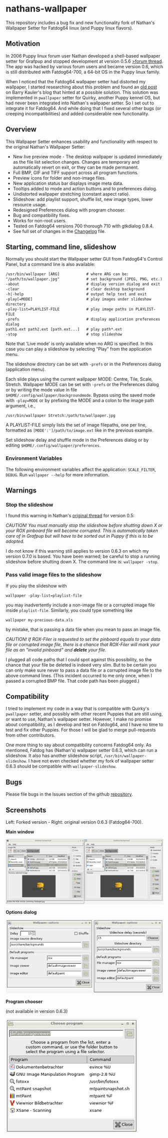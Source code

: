 # nathans-wallpaper

This repository includes a bug fix and new functionality fork of
Nathan's Wallpaper Setter for Fatdog64 linux (and Puppy linux flavors).

## Motivation

In 2006 Puppy linux forum user Nathan developed a shell-based wallpaper
setter for Grafpup and stopped development at version 0.5.6 [>forum
thread](http://www.murga-linux.com/puppy/viewtopic.php?t=69658). The app
was hacked by various forum users and became version 0.6, which is still
distributed with Fatdog64-700, a 64-bit OS in the Puppy linux family.

When I noticed that the Fatdog64 wallpaper setter had distorted my
wallpaper, I started researching about this problem and found an [old
post](http://bkhome.org/blog/?viewDetailed=02377) on Barry Kauler's
blog that hinted at a possible solution. This solution was implemented
in `pwallpaper` setter for Quirky, another Puppy kennel OS, but
had never been integrated into Nathan's wallpaper setter. So I set out
to integrate it for Fatdog64. And while doing that I fixed several
other bugs (or creeping incompatibilities) and added considerable new
functionality.

## Overview

This Wallpaper Setter enhances usability and functionality with respect
to the original Nathan's Wallpaper Setter:

 * New live preview mode - The desktop wallpaper is updated immediately
   as the file list selection changes. Changes are temporary and
   automatically revert on exit, or they can be made permanent.
 * Full BMP, GIF and TIFF support across all program functions.
 * Preview icons for folder and non-image files.
 * New application status bar displays image meta data.
 * Tooltips added to mode and action buttons and to preferences dialog.
 * Undistorted wallpaper stretching (constant aspect ratio).
 * Slideshow: add playlist support, shuffle list, new image types,
   lower resource usage.
 * Redesigned Preferences dialog with program chooser.
 * Bug and compatibility fixes.
 * Works for non-root users.
 * Tested on Fatdog64 versions 700 thorough 710 with gtkdialog 0.8.4.
 * See full set of changes in the [Changelog](CHANGELOG.md) file.

## Starting, command line, slideshow

Normally you should start the Wallpaper setter GUI from Fatdog64's Control
Panel, but a command line is also available:
```
/usr/bin/wallpaper [ARG]            # where ARG can be:
"/path/to/wallpaper.jpg"            # set background (JPEG, PNG, etc.)
-about                              # display version dialog and exit
-clear                              # clear desktop background
-h|-help                            # output help text and exit
-play[=MODE]                        # play images under slideshow directory
-play-list=PLAYLIST-FILE            # play image paths in PLAYLIST-FILE
-prefs                              # display application preferences dialog
path1.ext path2.ext [path.ext...]   # play path*.ext
-stop                               # stop slideshow
```

Note that 'Live mode' is only available when no ARG is specified. In
this case you can play a slideshow by selecting "Play" from the
application menu.

The slideshow directory can be set with `-prefs` or in the Preferences
dialog (application menu).

Each slide plays using the current wallpaper MODE: Centre,
Tile, Scale, Stretch.  Wallpaper MODE can be set with `-prefs`
or the Preferences dialog or by writing the mode value in file
`$HOME/.config/wallpaper/backgroundmode`.  Bypass using the saved mode
with `-play=MODE` or by prefixing the MODE and a colon to the image path
argument, i.e.,
```
/usr/bin/wallpaper Stretch:/path/to/wallpaper.jpg
```

A PLAYLIST-FILE simply lists the set of image filepaths, one per line,
formatted as `[MODE':']/path/to/image.ext` like in the previous example.

Set slideshow delay and shuffle mode in the Preferences dialog or by
editing `$HOME/.config/wallpaper/preferences`.

### Environment Variables

The following environment variables affect the application:
`SCALE_FILTER`, `DEBUG`. Run `wallpaper --help` for more information.

## Warnings

### Stop the slideshow

I found this warning in Nathan's [original
thread](http://www.murga-linux.com/puppy/viewtopic.php?t=29657) for
version 0.5:

_CAUTION! You must manually stop the slideshow before shutting down X
or your ROX pinboard file will become corrupted. This is automatically
taken care of in Grafpup but will have to be sorted out in Puppy if this
is to be adopted._

I do not know if this warning still applies to version 0.6.3 on which
my version 0.7.0 is based. You have been warned; be careful to stop a
running slideshow before shutting down X. The command line is:
`wallpaper -stop`.

### Pass valid image files to the slideshow

If you play the slideshow with
```
wallpaper -play-list=playlist-file
``` 

you may inadvertently include a non-image file or a corrupted image file
inside `playlist-file`. Similarly, you could type something like
```
wallpaper my-precious-data.xls
```

by mistake, that is passing a data file when you mean to pass an image file.

_CAUTION! If ROX-Filer is requested to set the pinboard equals to your
data file or corrupted image file, there is a chance that ROX-Filer will
mark your file as an "invalid pinboard" and **delete** your file._

I plugged all code paths that I could spot against this possibility,
so the chance that your file be deleted is indeed very slim. But to be
certain you can only make sure never to pass a data file or a corrupted
image file to the above command lines. (This incident occurred to me
only once, when I passed a corrupted BMP file. That code path has been
plugged.)

## Compatibility

I tried to implement my code in a way that is compatible with Quirky's
`pwallpaper` setter, and possibly with other recent Puppies that are
still using, or want to use, Nathan's wallpaper setter. However, I make
no promise about compatibility, as I develop and test on Fatdog64, and I
have no time to test and fix other Puppies. For those I will be glad to
merge pull-requests from other contributors.

One more thing to say about compatibility concerns Fatdog64
only. As mentioned, Fatdog has (Nathan's) wallpaper setter 0.6.3,
which can run a slideshow. It also has another slideshow script,
`/usr/bin/wallpaper-slideshow`. I have not even checked whether
my fork of wallpaper setter 0.6.3 should be compatible with
`wallpaper-slideshow`.

## Bugs

Please file bugs in the Issues section of the github
[repository](https://github.com/step-/nathans-wallpaper/issues).

## Screenshots

Left: Forked version - Right: original version 0.6.3 (Fatdog64-700).

**Main window**

![main window](main-window.png)

**Options dialog**

![options dialog](options-dialog.png)

**Program chooser**

(not available in version 0.6.3)

![program chooser](program-chooser.png)

